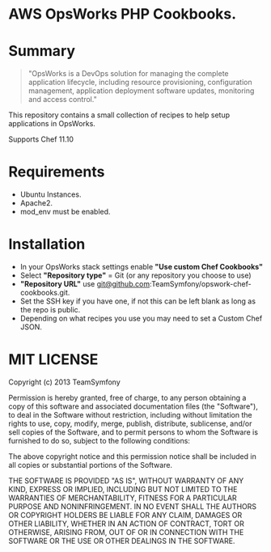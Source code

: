 # AWS OpsWorks PHP Cookbooks.
# Summary
> "OpsWorks is a DevOps solution for managing the complete application lifecycle, including resource provisioning, configuration management, application deployment software updates, monitoring and access control."

This repository contains a small collection of recipes to help setup applications in OpsWorks.

Supports Chef 11.10

# Requirements
- Ubuntu Instances.
- Apache2.
- mod_env must be enabled.

# Installation
- In your OpsWorks stack settings enable **"Use custom Chef Cookbooks"**
- Select **"Repository type"** = Git (or any repository you choose to use)
- **"Repository URL"** use git@github.com:TeamSymfony/opswork-chef-cookbooks.git.
- Set the SSH key if you have one, if not this can be left blank as long as the repo is public.
- Depending on what recipes you use you may need to set a Custom Chef JSON.

# MIT LICENSE
Copyright (c) 2013 TeamSymfony

Permission is hereby granted, free of charge, to any person obtaining a copy of this software and associated documentation files (the "Software"), to deal in the Software without restriction, including without limitation the rights to use, copy, modify, merge, publish, distribute, sublicense, and/or sell copies of the Software, and to permit persons to whom the Software is furnished to do so, subject to the following conditions:

The above copyright notice and this permission notice shall be included in all copies or substantial portions of the Software.

THE SOFTWARE IS PROVIDED "AS IS", WITHOUT WARRANTY OF ANY KIND, EXPRESS OR IMPLIED, INCLUDING BUT NOT LIMITED TO THE WARRANTIES OF MERCHANTABILITY, FITNESS FOR A PARTICULAR PURPOSE AND NONINFRINGEMENT. IN NO EVENT SHALL THE AUTHORS OR COPYRIGHT HOLDERS BE LIABLE FOR ANY CLAIM, DAMAGES OR OTHER LIABILITY, WHETHER IN AN ACTION OF CONTRACT, TORT OR OTHERWISE, ARISING FROM, OUT OF OR IN CONNECTION WITH THE SOFTWARE OR THE USE OR OTHER DEALINGS IN THE SOFTWARE.
